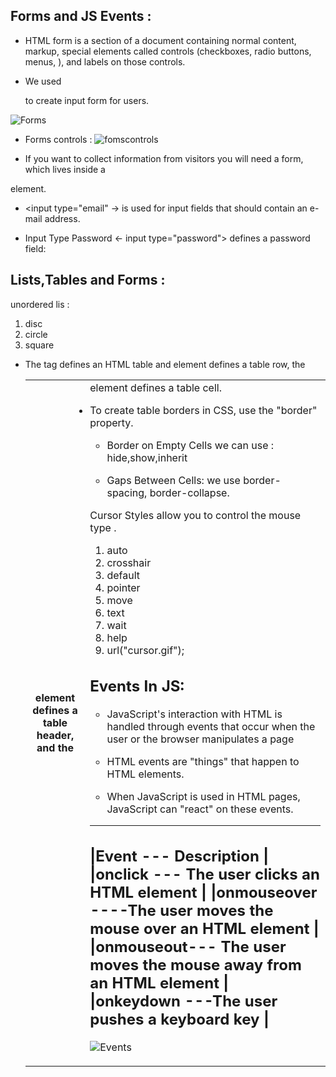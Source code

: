 ## Forms and JS Events :

- HTML form is a section of a document containing normal content, markup, special elements called controls (checkboxes, radio buttons, menus, ), and labels on those controls.

- We used <form> to create input form for users. 

![Forms](https://mobile.htmlgoodies.com/imagesvr_ce/1902/HTML%20Form.PNG)

- Forms controls :
![fomscontrols](https://image.slidesharecdn.com/lecture9-10-160807085530/95/html-forms-6-638.jpg?cb=1470560216)

- If you want to collect information from visitors you will need a form, which lives inside a
<form > element.

- <input type="email" -> is used for input fields that should contain an e-mail address.

- Input Type Password <- input type="password"> defines a password field:

## Lists,Tables and Forms :

unordered lis :
1. disc
2. circle
3. square

 - The <table> tag defines an HTML table and <tr> element defines a table row, the <th> element defines a table header, and the <td> element defines a table cell.

- To create  table borders in CSS, use the "border" property.
<!-- table, th, td {
  border: 1px solid black;
} -->

- Border on Empty Cells we can use : hide,show,inherit

- Gaps Between Cells: we use border-spacing, border-collapse.

Cursor Styles allow you to control the mouse type . 
1. auto
2. crosshair
3. default
4. pointer
5. move
6. text
7. wait
8. help
9. url("cursor.gif");

## Events In JS:

- JavaScript's interaction with HTML is handled through events that occur when the user or the browser manipulates a page

-  HTML events are "things" that happen to HTML elements.

- When JavaScript is used in HTML pages, JavaScript can "react" on these events.

--------------------------------------------------------------------
|Event	--- Description                                            |
|onclick ---	The user clicks an HTML element                    |
|onmouseover	----The user moves the mouse over an HTML element  |
|onmouseout---	The user moves the mouse away from an HTML element |
|onkeydown	---The user pushes a keyboard key                      |
--------------------------------------------------------------------


![Events](https://data-flair.training/blogs/wp-content/uploads/sites/2/2019/07/JavaScript-Event-Types.jpg)




